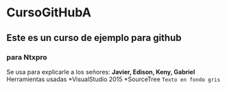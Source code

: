 # CursoGitHubA
## Este es un curso de ejemplo para github
### para Ntxpro

Se usa para explicarle a los señores: **Javier, Edison, Keny, Gabriel**
Herramientas usadas
*VisualStudio 2015
*SourceTree
```Texto en fondo gris ```
